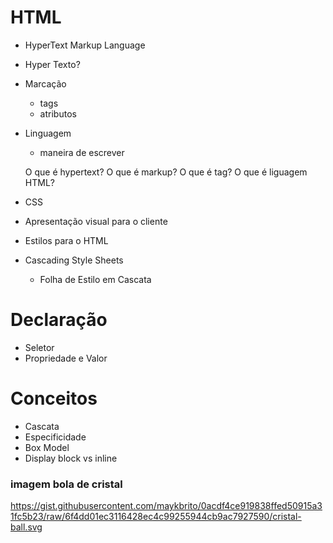 # HTML 
- HyperText Markup Language

- Hyper Texto?
- Marcação
  - tags
  - atributos
- Linguagem
  - maneira de escrever

  O que é hypertext?
  O que é markup?
  O que é tag?
  O que é liguagem HTML?

- CSS

- Apresentação visual para o cliente
- Estilos para o HTML
- Cascading Style Sheets
  - Folha de Estilo em Cascata

# Declaração
- Seletor
- Propriedade e Valor

# Conceitos
- Cascata
- Especificidade
- Box Model 
- Display block vs inline



### imagem bola de cristal
https://gist.githubusercontent.com/maykbrito/0acdf4ce919838ffed50915a31fc5b23/raw/6f4dd01ec3116428ec4c99255944cb9ac7927590/cristal-ball.svg